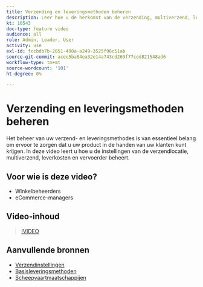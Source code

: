 ```yaml
---
title: Verzending en leveringsmethoden beheren
description: Leer hoe u de herkomst van de verzending, multiverzend, leverings kosten en dragerinstellingen voor uw winkel kunt configureren.
kt: 10543
doc-type: feature video
audience: all
role: Admin, Leader, User
activity: use
exl-id: fccbdb7b-2051-490a-a249-3525f96c51ab
source-git-commit: acee5ba84ea32e14a743cd269f77ced821548ad6
workflow-type: tm+mt
source-wordcount: '101'
ht-degree: 0%

---
```


# Verzending en leveringsmethoden beheren

Het beheer van uw verzend- en leveringsmethodes is van essentieel belang om ervoor te zorgen dat u uw product in de handen van uw klanten kunt krijgen. In deze video leert u hoe u de instellingen van de verzendlocatie, multiverzend, leverkosten en vervoerder beheert.

## Voor wie is deze video?

- Winkelbeheerders
- eCommerce-managers

## Video-inhoud

>[!VIDEO](https://video.tv.adobe.com/v/343658?quality=12&learn=on)

## Aanvullende bronnen

- [Verzendinstellingen](https://docs.magento.com/user-guide/shipping/shipping-settings.html)
- [Basisleveringsmethoden](https://docs.magento.com/user-guide/shipping/methods-basic.html)
- [Scheepvaartmaatschappijen](https://docs.magento.com/user-guide/shipping/carriers.html)
